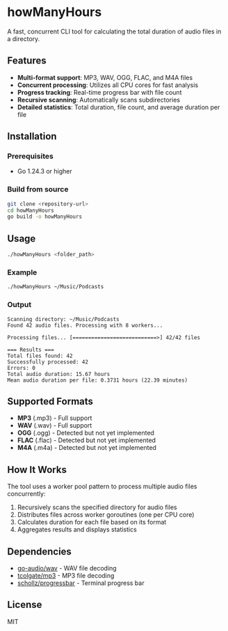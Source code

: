 # howManyHours

A fast, concurrent CLI tool for calculating the total duration of audio files in a directory.

## Features

- **Multi-format support**: MP3, WAV, OGG, FLAC, and M4A files
- **Concurrent processing**: Utilizes all CPU cores for fast analysis
- **Progress tracking**: Real-time progress bar with file count
- **Recursive scanning**: Automatically scans subdirectories
- **Detailed statistics**: Total duration, file count, and average duration per file

## Installation

### Prerequisites

- Go 1.24.3 or higher

### Build from source

```bash
git clone <repository-url>
cd howManyHours
go build -o howManyHours
```

## Usage

```bash
./howManyHours <folder_path>
```

### Example

```bash
./howManyHours ~/Music/Podcasts
```

### Output

```
Scanning directory: ~/Music/Podcasts
Found 42 audio files. Processing with 8 workers...

Processing files... [===========================>] 42/42 files

=== Results ===
Total files found: 42
Successfully processed: 42
Errors: 0
Total audio duration: 15.67 hours
Mean audio duration per file: 0.3731 hours (22.39 minutes)
```

## Supported Formats

- **MP3** (.mp3) - Full support
- **WAV** (.wav) - Full support
- **OGG** (.ogg) - Detected but not yet implemented
- **FLAC** (.flac) - Detected but not yet implemented
- **M4A** (.m4a) - Detected but not yet implemented

## How It Works

The tool uses a worker pool pattern to process multiple audio files concurrently:

1. Recursively scans the specified directory for audio files
2. Distributes files across worker goroutines (one per CPU core)
3. Calculates duration for each file based on its format
4. Aggregates results and displays statistics

## Dependencies

- [go-audio/wav](https://github.com/go-audio/wav) - WAV file decoding
- [tcolgate/mp3](https://github.com/tcolgate/mp3) - MP3 file decoding
- [schollz/progressbar](https://github.com/schollz/progressbar) - Terminal progress bar

## License

MIT

